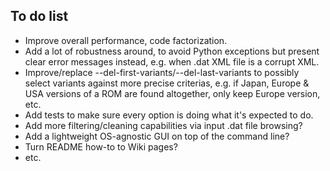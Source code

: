 ## To do list

* Improve overall performance, code factorization.
* Add a lot of robustness around, to avoid Python exceptions but present clear error messages instead, e.g. when .dat XML file is a corrupt XML.
* Improve/replace --del-first-variants/--del-last-variants to possibly select variants against more precise criterias, e.g. if Japan, Europe & USA versions of a ROM are found altogether, only keep Europe version, etc.
* Add tests to make sure every option is doing what it's expected to do.
* Add more filtering/cleaning capabilities via input .dat file browsing?
* Add a lightweight OS-agnostic GUI on top of the command line?
* Turn README how-to to Wiki pages?
* etc.